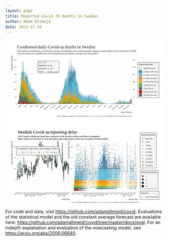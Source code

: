 ```yaml
---
layout: page
title: Reported Covid-19 deaths in Sweden
author: Adam Altmejd
date: 2021-11-16
---
```


![Graph of Swedish Covid-19 deaths with reporting delay.](deaths_lag_sweden_2021-11-16.png "Swedish Covid-19 deaths.")
![Graph of Swedish Covid-19 reporting delay in daily deaths.](lag_trend_sweden_2021-11-16.png "Trend in Swedish Covid-19 mortality reporting delay.")
For code and data, visit <https://github.com/adamaltmejd/covid>.
Evaluations of the statistical model and the old constant average forecast are available here: <https://github.com/adamaltmejd/covid/tree/master/docs/eval>.
For an indepth explanation and evaluation of the nowcasting model, see <https://arxiv.org/abs/2006.06840>.

